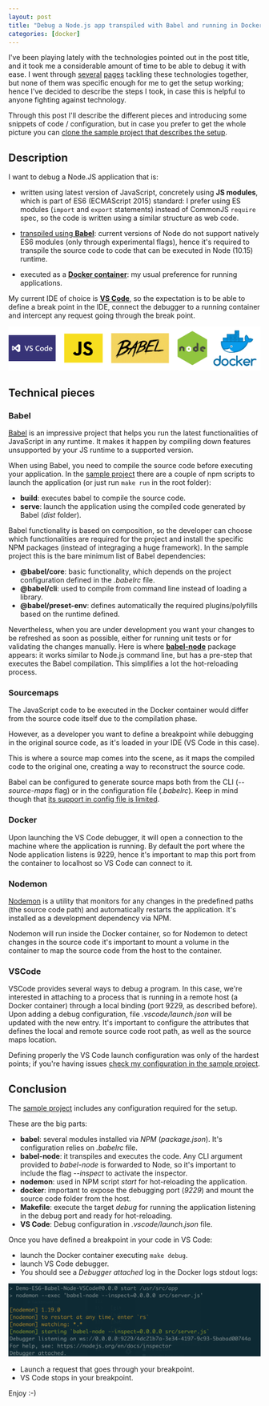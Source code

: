 ```yaml
---
layout: post
title: "Debug a Node.js app transpiled with Babel and running in Docker from VSCode"
categories: [docker]
---
```


I've been playing lately with the technologies pointed out in the post title, and it took me
a considerable amount of time to be able to debug it with ease. I went through
[several](https://michele.io/nodemon-babel-vscode/) [pages](https://github.com/Microsoft/vscode-recipes/issues/127)
tackling these technologies together, but none of them was specific enough for me to get the setup working;
hence I've decided to describe the steps I took, in case this is helpful to anyone fighting
against technology.

Through this post I'll describe the different pieces and introducing some snippets of code / configuration,
but in case you prefer to get the whole picture you can [clone the sample project that describes the setup][github-project].

## Description

I want to debug a Node.JS application that is:

- written using latest version of JavaScript, concretely using **JS modules**, which is part of ES6 (ECMAScript 2015) standard:
I prefer using ES modules (`import` and `export` statements) instead of CommonJS `require` spec, so the code is written
using a similar structure as web code.

- [transpiled using **Babel**][babel]: current versions of Node do not support natively ES6 modules (only through experimental
flags), hence it's required to transpile the source code to code that can be executed in Node (10.15) runtime.

- executed as a [**Docker container**][docker]: my usual preference for running applications.

My current IDE of choice is [**VS Code**][vs-code], so the expectation is to be able to define a break point in the IDE, connect the
debugger to a running container and intercept any request going through the break point.

![Several pieces moving around](/gfx/posts/es6-node-docker-vscode/global-picture.png)

## Technical pieces

### Babel

[Babel][babel] is an impressive project that helps you run the latest functionalities of JavaScript in any runtime. It makes
it happen by compiling down features unsupported by your JS runtime to a supported version.

When using Babel, you need to compile the source code before executing your application. In the [sample project][github-project]
there are a couple of npm scripts to launch the application (or just run `make run` in the root folder):

- **build**: executes babel to compile the source code.
- **serve**: launch the application using the compiled code generated by Babel (*dist* folder).

Babel functionality is based on composition, so the developer can choose which functionalities are required for the project
and install the specific NPM packages (instead of integraging a huge framework). In the sample project this is the bare minimum
list of Babel dependencies:

- **@babel/core**: basic functionality, which depends on the project configuration defined in the *.babelrc* file.
- **@babel/cli**: used to compile from command line instead of loading a library.
- **@babel/preset-env**: defines automatically the required plugins/polyfills based on the runtime defined.

Nevertheless, when you are under development you want your changes to be refreshed as soon as possible, either for running unit
tests or for validating the changes manually. Here is where [**babel-node**][babel-node] package appears: it works similar to
Node.js command line, but has a pre-step that executes the Babel compilation. This simplifies a lot the hot-reloading process.

### Sourcemaps

The JavaScript code to be executed in the Docker container would differ from the source code itself due to the compilation
phase.

However, as a developer you want to define a breakpoint while debugging in the original source code, as it's loaded in your
IDE (VS Code in this case).

This is where a source map comes into the scene, as it maps the compiled code to the original one, creating a way to
reconstruct the source code.

Babel can be configured to generate source maps both from the CLI (*--source-maps* flag) or in the configuration file (*.babelrc*).
Keep in mind though that [its support in config file is limited][babel-source-maps].

### Docker

Upon launching the VS Code debugger, it will open a connection to the machine where the application is running. By default the
port where the Node application listens is 9229, hence it's important to map this port from the container to localhost
so VS Code can connect to it.

### Nodemon

[Nodemon][nodemon] is a utility that monitors for any changes in the predefined paths (the source code path) and automatically
restarts the application. It's installed as a development dependency via NPM.

Nodemon will run inside the Docker container, so for Nodemon to detect changes in the source code it's important to mount
a volume in the container to map the source code from the host to the container.

### VSCode

VSCode provides several ways to debug a program. In this case, we're interested in attaching to a process that is running
in a remote host (a Docker container) through a local binding (port 9229, as described before).
Upon adding a debug configuration, file *.vscode/launch.json* will be updated with the new entry. It's important to configure
the attributes that defines the local and remote source code root path, as well as the source maps location.

Defining properly the VS Code launch configuration was only of the hardest points; if you're having issues [check my
configuration in the sample project][vs-code-config].

## Conclusion

The [sample project][github-project] includes any configuration required for the setup.

These are the big parts:

- **babel**: several modules installed via *NPM* (*package.json*). It's configuration relies on *.babelrc* file.
- **babel-node**: it transpiles and executes the code. Any CLI argument provided to *babel-node* is forwarded to Node, so it's
important to include the flag *--inspect* to activate the inspector.
- **nodemon**: used in NPM script *start* for hot-reloading the application.
- **docker**: important to expose the debugging port (*9229*) and mount the source code folder from the host.
- **Makefile**: execute the target *debug* for running the application listening in the debug port and ready for hot-reloading.
- **VS Code**: Debug configuration in *.vscode/launch.json* file.

Once you have defined a breakpoint in your code in VS Code:

- launch the Docker container executing `make debug`.
- launch VS Code debugger.
- You should see a *Debugger attached* log in the Docker logs stdout logs:

![Debugger attached](/gfx/posts/es6-node-docker-vscode/debugger.png)

- Launch a request that goes through your breakpoint.
- VS Code stops in your breakpoint.

Enjoy :-)

[github-project]: https://github.com/juandebravo/setup-node-babel-docker-vscode
[babel]: https://babeljs.io/
[babel-node]: https://babeljs.io/docs/en/babel-node
[babel-source-maps]: https://github.com/babel/babel/issues/2484
[docker]: https://www.docker.com/
[nodemon]: https://nodemon.io/
[vs-code]: https://code.visualstudio.com/
[vs-code-config]: https://github.com/juandebravo/setup-node-babel-docker-vscode/blob/master/.vscode/launch.json
